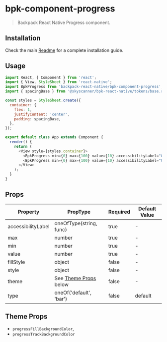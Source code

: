 # bpk-component-progress

> Backpack React Native Progress component.

## Installation

Check the main [Readme](https://github.com/skyscanner/backpack-react-native#usage) for a complete installation guide.

## Usage

```js
import React, { Component } from 'react';
import { View, StyleSheet } from 'react-native';
import BpkProgress from 'backpack-react-native/bpk-component-progress';
import { spacingBase } from '@skyscanner/bpk-react-native/tokens/base.react.native';

const styles = StyleSheet.create({
  container: {
    flex: 1,
    justifyContent: 'center',
    padding: spacingBase,
  },
});

export default class App extends Component {
  render() {
    return (
      <View style={styles.container}>
        <BpkProgress min={0} max={100} value={10} accessibilityLabel="0 of 100" />
        <BpkProgress min={0} max={100} value={10} accessibilityLabel="0 of 100" type="Bar" />
      </View>
    );
  }
}
```

## Props

| Property           | PropType                              | Required | Default Value |
| ------------------ | ------------------------------------- | -------- | ------------- |
| accessibilityLabel | oneOfType(string, func)               | true     | -             |
| max                | number                                | true     | -             |
| min                | number                                | true     | -             |
| value              | number                                | true     | -             |
| fillStyle          | object                                | false    | -             |
| style              | object                                | false    | -             |
| theme              | See [Theme Props](#theme-props) below | false    | -             |
| type               | oneOf('default', 'bar')               | false    | default       |


## Theme Props

* `progressFillBackgroundColor`,
* `progressTrackBackgroundColor`
